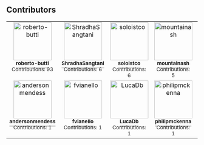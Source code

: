 ## Contributors

<table>
<tr><td align="center" valign="top">
			<a href="https://github.com/roberto-butti">
			<img src="https://avatars1.githubusercontent.com/u/678434?v=4" width="100px;" alt="roberto-butti" /><br />
			<sup><b>roberto-butti</b></sup></a><br />
			<sup>Contributions: 93</sup>
			</td><td align="center" valign="top">
			<a href="https://github.com/ShradhaSangtani">
			<img src="https://avatars3.githubusercontent.com/u/14348823?v=4" width="100px;" alt="ShradhaSangtani" /><br />
			<sup><b>ShradhaSangtani</b></sup></a><br />
			<sup>Contributions: 6</sup>
			</td><td align="center" valign="top">
			<a href="https://github.com/soloistco">
			<img src="https://avatars0.githubusercontent.com/u/35963087?v=4" width="100px;" alt="soloistco" /><br />
			<sup><b>soloistco</b></sup></a><br />
			<sup>Contributions: 6</sup>
			</td><td align="center" valign="top">
			<a href="https://github.com/mountainash">
			<img src="https://avatars1.githubusercontent.com/u/27637?v=4" width="100px;" alt="mountainash" /><br />
			<sup><b>mountainash</b></sup></a><br />
			<sup>Contributions: 5</sup>
			</td><td align="center" valign="top">
			<a href="https://github.com/Anubhav007">
			<img src="https://avatars3.githubusercontent.com/u/14358781?v=4" width="100px;" alt="Anubhav007" /><br />
			<sup><b>Anubhav007</b></sup></a><br />
			<sup>Contributions: 4</sup>
			</td><td align="center" valign="top">
			<a href="https://github.com/mtrunt">
			<img src="https://avatars0.githubusercontent.com/u/1170107?v=4" width="100px;" alt="mtrunt" /><br />
			<sup><b>mtrunt</b></sup></a><br />
			<sup>Contributions: 3</sup>
			</td><td align="center" valign="top">
			<a href="https://github.com/YasiOnFire">
			<img src="https://avatars3.githubusercontent.com/u/3300701?v=4" width="100px;" alt="YasiOnFire" /><br />
			<sup><b>YasiOnFire</b></sup></a><br />
			<sup>Contributions: 2</sup>
			</td><tr/>
<tr><td align="center" valign="top">
			<a href="https://github.com/andersonmendess">
			<img src="https://avatars0.githubusercontent.com/u/22031302?v=4" width="100px;" alt="andersonmendess" /><br />
			<sup><b>andersonmendess</b></sup></a><br />
			<sup>Contributions: 1</sup>
			</td><td align="center" valign="top">
			<a href="https://github.com/fvianello">
			<img src="https://avatars2.githubusercontent.com/u/686622?v=4" width="100px;" alt="fvianello" /><br />
			<sup><b>fvianello</b></sup></a><br />
			<sup>Contributions: 1</sup>
			</td><td align="center" valign="top">
			<a href="https://github.com/LucaDb">
			<img src="https://avatars3.githubusercontent.com/u/1884670?v=4" width="100px;" alt="LucaDb" /><br />
			<sup><b>LucaDb</b></sup></a><br />
			<sup>Contributions: 1</sup>
			</td><td align="center" valign="top">
			<a href="https://github.com/philipmckenna">
			<img src="https://avatars2.githubusercontent.com/u/50363632?v=4" width="100px;" alt="philipmckenna" /><br />
			<sup><b>philipmckenna</b></sup></a><br />
			<sup>Contributions: 1</sup>
			</td><td align="center" valign="top">
			<a href="https://github.com/TobyAsE">
			<img src="https://avatars0.githubusercontent.com/u/6002167?v=4" width="100px;" alt="TobyAsE" /><br />
			<sup><b>TobyAsE</b></sup></a><br />
			<sup>Contributions: 1</sup>
			</td><td align="center" valign="top">
			<a href="https://github.com/gcoro">
			<img src="https://avatars0.githubusercontent.com/u/37499369?v=4" width="100px;" alt="gcoro" /><br />
			<sup><b>gcoro</b></sup></a><br />
			<sup>Contributions: 1</sup>
			</td></tr>
</table>